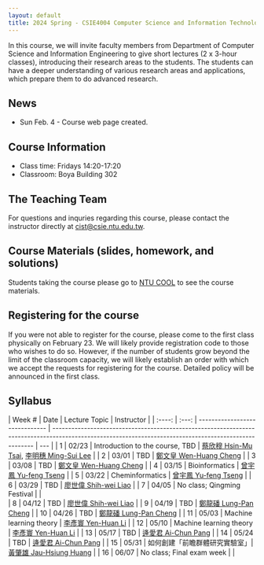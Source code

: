 ```yaml
---
layout: default
title: 2024 Spring - CSIE4004 Computer Science and Information Technology (II)
---
```


In this course, we will invite faculty members from Department of Computer Science and Information Engineering to give short lectures (2 x 3-hour classes), introducing their research areas to the students. The students can have a deeper understanding of various research areas and applications, which prepare them to do advanced research.

## News

- Sun Feb. 4  - Course web page created.

## Course Information

- Class time: Fridays 14:20-17:20
- Classroom: Boya Building 302

## The Teaching Team

For questions and inquries regarding this course, please contact the instructor directly at [cist@csie.ntu.edu.tw](mailto:cist@csie.ntu.edu.tw).

## Course Materials (slides, homework, and solutions)

<!-- They will be made available here after the semester ends.  -->

Students taking the course please go to [NTU COOL](https://cool.ntu.edu.tw) to see the course materials.

## Registering for the course

If you were not able to register for the course, please come to the first class physically on February 23. We will likely provide registration code to those who wishes to do so. However, if the number of students grow beyond the limit of the classroom capacity, we will likely establish an order with which we accept the requests for registering for the course. Detailed policy will be announced in the first class.

## Syllabus

| Week # | Date  | Lecture Topic                  | Instructor                                                                                                                                             |
| :----: | :---: | ------------------------------ | ------------------------------------------------------------------------------------------------------------------------------------------------------ | --- |
|   1    | 02/23 | Introduction to the course, TBD    | [蔡欣穆 Hsin-Mu Tsai](https://www.csie.ntu.edu.tw/~hsinmu), [李明穗 Ming-Sui Lee](http://www.csie.ntu.edu.tw/~mslee)                                   |
|   2    | 03/01 | TBD           | [鄭文皇 Wen-Huang Cheng](https://www.csie.ntu.edu.tw/~wenhuang)                                                                                        |
|   3    | 03/08 | TBD            | [鄭文皇 Wen-Huang Cheng](https://www.csie.ntu.edu.tw/~wenhuang)                                                                                        |
|   4    | 03/15 | Bioinformatics | [曾宇鳳 Yu-feng Tseng](https://www.cmdm.tw/index.html)                                                                                                 |
|   5    | 03/22 | Cheminformatics | [曾宇鳳 Yu-feng Tseng](https://www.cmdm.tw/index.html)                                                                                                 |
|   6    | 03/29 | TBD                     | [廖世偉 Shih-wei Liao](http://www.csie.ntu.edu.tw/~liao)                                                                                               |
|   7    | 04/05 | No class; Qingming Festival    |                                                                                                                                                        |     
|   8    | 04/12 | TBD                   | [廖世偉 Shih-wei Liao](http://www.csie.ntu.edu.tw/~liao)                                                                                               |
|   9    | 04/19 | TBD     | [鄭龍磻 Lung-Pan Cheng](https://www.lungpancheng.tw)                                                                                                   |
|   10   | 04/26 | TBD     | [鄭龍磻 Lung-Pan Cheng](https://www.lungpancheng.tw)                                                                                                   |
|   11   | 05/03 | Machine learning theory                      | [李彥寰 Yen-Huan Li](https://sites.google.com/site/yenhuanli/home)                                                                                     |
|   12   | 05/10 | Machine learning theory                      | [李彥寰 Yen-Huan Li](https://sites.google.com/site/yenhuanli/home)                                                                                     |
|   13   | 05/17 | TBD                     | [逄愛君 Ai-Chun Pang](https://www.csie.ntu.edu.tw/~acpang)                                                                                             |
|   14   | 05/24 | TBD                     | [逄愛君 Ai-Chun Pang](https://www.csie.ntu.edu.tw/~acpang)                                                                                             |
|   15   | 05/31 | 如何創建「前瞻群體研究實驗室」| [黃肇雄 Jau-Hsiung Huang](https://www.csie.ntu.edu.tw/zh_tw/member/%E5%85%BC%E4%BB%BB%E5%B8%AB%E8%B3%87/%E9%BB%83%E8%82%87%E9%9B%84-JH-Huang-21384343) |
|   16   | 06/07 | No class; Final exam week                       |                                                                                                                                                        |
